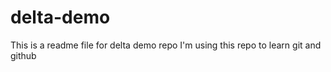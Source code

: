 # delta-demo

This is a readme file for delta demo repo
I'm using this repo to learn git and github
